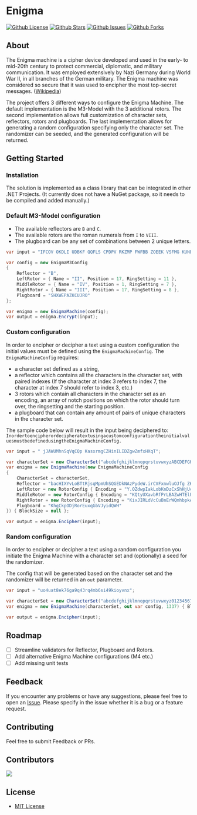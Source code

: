 # Enigma

[![Github License](https://img.shields.io/github/license/wvdhouten/enigma?style=for-the-badge&color=skyblue)](https://github.com/wvdhouten/enigma/blob/main/LICENSE)
[![Github Stars](https://img.shields.io/github/stars/wvdhouten/enigma?style=for-the-badge&color=gold)](https://github.com/wvdhouten/enigma/stargazers)
[![Github Issues](https://img.shields.io/github/issues/wvdhouten/enigma?style=for-the-badge&color=plum)](https://github.com/wvdhouten/enigma/issues)
[![Github Forks](https://img.shields.io/github/forks/wvdhouten/enigma?style=for-the-badge&color=lightgreen)](https://github.com/wvdhouten/enigma/network)

## About

The Enigma machine is a cipher device developed and used in the early- to mid-20th century to protect commercial, diplomatic, and military communication. It was employed extensively by Nazi Germany during World War II, in all branches of the German military. The Enigma machine was considered so secure that it was used to encipher the most top-secret messages. ([Wikipedia](https://en.wikipedia.org/wiki/Enigma_machine))

The project offers 3 different ways to configure the Enigma Machine. The default implementation is the M3-Model with the 3 additional rotors. The second implementation allows full customization of character sets, reflectors, rotors and plugboards. The last implementation allows for generating a random configuration specifying only the character set. The randomizer can be seeded, and the generated configuration will be returned.

## Getting Started

### Installation

The solution is implemented as a class library that can be integrated in other .NET Projects. (It currently does not have a NuGet package, so it needs to be compiled and added manually.)

### Default M3-Model configuration

- The available reflectors are `B` and `C`.
- The available rotors are the roman numerals from `I` to `VIII`.
- The plugboard can be any set of combinations between 2 unique letters.

```csharp
var input = "IFCOV OKDLI UDBKF QQFLS CPDPV RKZMP FWFBB ZOEEK VSFMG KUNE";

var config = new EnigmaM3Config
{
    Reflector = "B",
    LeftRotor = { Name = "II", Position = 17, RingSetting = 11 },
    MiddleRotor = { Name = "IV", Position = 1, RingSetting = 7 },
    RightRotor = { Name = "III", Position = 17, RingSetting = 8 },
    Plugboard = "SHXWEPAZKCUJRO"
};

var enigma = new EnigmaMachine(config);
var output = enigma.Encrypt(input);
```

### Custom configuration

In order to encipher or decipher a text using a custom configuration the initial values must be defined using the `EnigmaMachineConfig`. The `EnigmaMachineConfig` requires:
- a character set defined as a string,
- a reflector which contains all the characters in the character set, with paired indexes (If the character at index 3 refers to index 7, the character at index 7 should refer to index 3, etc.)
- 3 rotors which contain all characters in the character set as an encoding, an array of notch positions on which the rotor should turn over, the ringsetting and the starting position.
- a plugboard that can contain any amount of pairs of unique characters in the character set.

The sample code below will result in the input being deciphered to: `InordertoencipherordecipheratextusingacustomconfigurationtheinitialvaluesmustbedefinedusingtheEnigmaMachineConfig.`

```csharp
var input = " jJAWUMhnSqVqCQp KasxrmgCZHinILIDZgwZmfxHXqT";

var characterSet = new CharacterSet("abcdefghijklmnopqrstuvwxyzABCDEFGHIJKLMNOPQRSTUVWXYZ .");
var enigma = new EnigmaMachine(new EnigmaMachineConfig
{
    CharacterSet = characterSet,
    Reflector = "bacHIXYvLoBTtRjsqMpmUhSQGEDkNAzPydeW.irCVFxnwluOJfg ZK",
    LeftRotor = new RotorConfig { Encoding = "Y.OZdwpIakLobKnDzCxShHjUcifgNtBurq RFevlWmJsPGTQMVXAyE", NotchPositions = [1], RingSetting = 49, Position = 48 },
    MiddleRotor = new RotorConfig { Encoding = "KQtyUXavbRfPrLBAZwHTElFJxqSeCkmDuiIsMon GcNO.jhVzWgYdp", NotchPositions = [44], RingSetting = 2, Position = 0 },
    RightRotor = new RotorConfig { Encoding = "KixJIRLdVcCuBnErWQmhbpkAPjqXNzyYfvgsMalD.UF TwoeOZGHtS", NotchPositions = [27], RingSetting = 18, Position = 14 },
    Plugboard = "KhgCkpODjRorEuxqGbVJyidQWH"
}) { BlockSize = null };

var output = enigma.Encipher(input);
```

### Random configuration

In order to encipher or decipher a text using a random configuration you initiate the Enigma Machine with a character set and (optionally) a seed for the randomizer.

The config that will be generated based on the character set and the randomizer will be returned in an `out` parameter.

```csharp
var input = "uo4uat8ek76ga9q43rq4mb6si49kioyvnx";

var characterSet = new CharacterSet("abcdefghijklmnopqrstuvwxyz0123456789");
var enigma = new EnigmaMachine(characterSet, out var config, 1337) { BlockSize = null };

var output = enigma.Encipher(input);
```

## Roadmap

- [ ] Streamline validators for Reflector, Plugboard and Rotors.
- [ ] Add alternative Enigma Machine configurations (M4 etc.)
- [ ] Add missing unit tests

## Feedback

If you encounter any problems or have any suggestions, please feel free to open an [Issue](https://github.com/wvdhouten/enigma/issues). Please specify in the issue whether it is a bug or a feature request.

## Contributing

Feel free to submit Feedback or PRs.

## Contributors

<a href="https://github.com/wvdhouten/enigma/graphs/contributors">
  <img src="https://contrib.rocks/image?repo=wvdhouten/enigma" />
</a>

## License
- [MIT License](./LICENSE)
